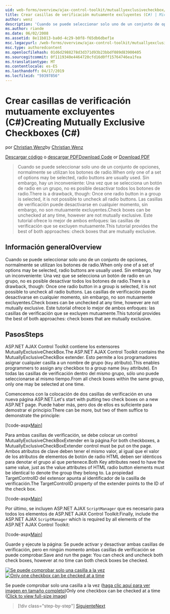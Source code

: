 ```yaml
---
uid: web-forms/overview/ajax-control-toolkit/mutuallyexclusivecheckbox/creating-mutually-exclusive-checkboxes-cs
title: Crear casillas de verificación mutuamente excluyentes (C#) | Microsoft Docs
author: wenz
description: 'Cuando se puede seleccionar solo uno de un conjunto de opciones, normalmente se utilizan los botones de radio. Sin embargo, hay un inconveniente: Una vez un botón de radio en un grupo se selecciona...'
ms.author: riande
ms.date: 06/02/2008
ms.assetid: 8e11b813-ba0d-4c29-b0f8-f65db6dbef1e
msc.legacyurl: /web-forms/overview/ajax-control-toolkit/mutuallyexclusivecheckbox/creating-mutually-exclusive-checkboxes-cs
msc.type: authoredcontent
ms.openlocfilehash: 01d6d2988278d3d371d93b23bbdf089d83900405
ms.sourcegitcommit: 0f1119340e4464720cfd16d0ff15764746ea1fea
ms.translationtype: MT
ms.contentlocale: es-ES
ms.lasthandoff: 04/17/2019
ms.locfileid: "59397856"
---
```

# <a name="creating-mutually-exclusive-checkboxes-c"></a><span data-ttu-id="75b8f-104">Crear casillas de verificación mutuamente excluyentes (C#)</span><span class="sxs-lookup"><span data-stu-id="75b8f-104">Creating Mutually Exclusive Checkboxes (C#)</span></span>

<span data-ttu-id="75b8f-105">por [Christian Wenz](https://github.com/wenz)</span><span class="sxs-lookup"><span data-stu-id="75b8f-105">by [Christian Wenz](https://github.com/wenz)</span></span>

<span data-ttu-id="75b8f-106">[Descargar código](http://download.microsoft.com/download/9/3/f/93f8daea-bebd-4821-833b-95205389c7d0/MutuallyExclusiveCheckBox0.cs.zip) o [descargar PDF](http://download.microsoft.com/download/b/6/a/b6ae89ee-df69-4c87-9bfb-ad1eb2b23373/mutuallyexclusivecheckbox0CS.pdf)</span><span class="sxs-lookup"><span data-stu-id="75b8f-106">[Download Code](http://download.microsoft.com/download/9/3/f/93f8daea-bebd-4821-833b-95205389c7d0/MutuallyExclusiveCheckBox0.cs.zip) or [Download PDF](http://download.microsoft.com/download/b/6/a/b6ae89ee-df69-4c87-9bfb-ad1eb2b23373/mutuallyexclusivecheckbox0CS.pdf)</span></span>

> <span data-ttu-id="75b8f-107">Cuando se puede seleccionar solo uno de un conjunto de opciones, normalmente se utilizan los botones de radio.</span><span class="sxs-lookup"><span data-stu-id="75b8f-107">When only one of a set of options may be selected, radio buttons are usually used.</span></span> <span data-ttu-id="75b8f-108">Sin embargo, hay un inconveniente: Una vez que se selecciona un botón de radio en un grupo, no es posible desactivar todos los botones de radio.</span><span class="sxs-lookup"><span data-stu-id="75b8f-108">There is a drawback, though: Once one radio button in a group is selected, it is not possible to uncheck all radio buttons.</span></span> <span data-ttu-id="75b8f-109">Las casillas de verificación puede desactivarse en cualquier momento, sin embargo, no son mutuamente excluyentes.</span><span class="sxs-lookup"><span data-stu-id="75b8f-109">Check boxes can be unchecked at any time, however are not mutually exclusive.</span></span> <span data-ttu-id="75b8f-110">Este tutorial ofrece lo mejor de ambos enfoques: las casillas de verificación que se excluyen mutuamente.</span><span class="sxs-lookup"><span data-stu-id="75b8f-110">This tutorial provides the best of both approaches: check boxes that are mutually exclusive.</span></span>


## <a name="overview"></a><span data-ttu-id="75b8f-111">Información general</span><span class="sxs-lookup"><span data-stu-id="75b8f-111">Overview</span></span>

<span data-ttu-id="75b8f-112">Cuando se puede seleccionar solo uno de un conjunto de opciones, normalmente se utilizan los botones de radio.</span><span class="sxs-lookup"><span data-stu-id="75b8f-112">When only one of a set of options may be selected, radio buttons are usually used.</span></span> <span data-ttu-id="75b8f-113">Sin embargo, hay un inconveniente: Una vez que se selecciona un botón de radio en un grupo, no es posible desactivar todos los botones de radio.</span><span class="sxs-lookup"><span data-stu-id="75b8f-113">There is a drawback, though: Once one radio button in a group is selected, it is not possible to uncheck all radio buttons.</span></span> <span data-ttu-id="75b8f-114">Las casillas de verificación puede desactivarse en cualquier momento, sin embargo, no son mutuamente excluyentes.</span><span class="sxs-lookup"><span data-stu-id="75b8f-114">Check boxes can be unchecked at any time, however are not mutually exclusive.</span></span> <span data-ttu-id="75b8f-115">Este tutorial ofrece lo mejor de ambos enfoques: las casillas de verificación que se excluyen mutuamente.</span><span class="sxs-lookup"><span data-stu-id="75b8f-115">This tutorial provides the best of both approaches: check boxes that are mutually exclusive.</span></span>

## <a name="steps"></a><span data-ttu-id="75b8f-116">Pasos</span><span class="sxs-lookup"><span data-stu-id="75b8f-116">Steps</span></span>

<span data-ttu-id="75b8f-117">ASP.NET AJAX Control Toolkit contiene los extensores MutuallyExclusiveCheckBox.</span><span class="sxs-lookup"><span data-stu-id="75b8f-117">The ASP.NET AJAX Control Toolkit contains the MutuallyExclusiveCheckBox extender.</span></span> <span data-ttu-id="75b8f-118">Esto permite a los programadores asignar cualquier casilla a un nombre de grupo (`Key` atributo).</span><span class="sxs-lookup"><span data-stu-id="75b8f-118">This enables programmers to assign any checkbox to a group name (`Key` attribute).</span></span> <span data-ttu-id="75b8f-119">En todas las casillas de verificación dentro del mismo grupo, sólo uno puede seleccionarse al mismo tiempo.</span><span class="sxs-lookup"><span data-stu-id="75b8f-119">From all check boxes within the same group, only one may be selected at one time.</span></span>

<span data-ttu-id="75b8f-120">Comencemos con la colocación de dos casillas de verificación en una nueva página ASP.NET.</span><span class="sxs-lookup"><span data-stu-id="75b8f-120">Let's start with putting two check boxes on a new ASP.NET page.</span></span> <span data-ttu-id="75b8f-121">Puede haber más, pero dos de ellos es suficiente para demostrar el principio:</span><span class="sxs-lookup"><span data-stu-id="75b8f-121">There can be more, but two of them suffice to demonstrate the principle:</span></span>

[!code-aspx[Main](creating-mutually-exclusive-checkboxes-cs/samples/sample1.aspx)]

<span data-ttu-id="75b8f-122">Para ambas casillas de verificación, se debe colocar un control MutuallyExclusiveCheckBoxExtender en la página.</span><span class="sxs-lookup"><span data-stu-id="75b8f-122">For both checkboxes, a MutuallyExclusiveCheckBoxExtender control must be put on the page.</span></span> <span data-ttu-id="75b8f-123">Ambos atributos de clave deben tener el mismo valor, al igual que el valor de los atributos de elementos de botón de radio HTML deben ser idénticos para denotar el grupo al que pertenece.</span><span class="sxs-lookup"><span data-stu-id="75b8f-123">Both Key attributes need to have the same value, just as the value attributes of HTML radio button elements must be identical to denote the group they belong to.</span></span> <span data-ttu-id="75b8f-124">La propiedad TargetControlID del extensor apunta al identificador de la casilla de verificación.</span><span class="sxs-lookup"><span data-stu-id="75b8f-124">The TargetControlID property of the extender points to the ID of the check box.</span></span>

[!code-aspx[Main](creating-mutually-exclusive-checkboxes-cs/samples/sample2.aspx)]

<span data-ttu-id="75b8f-125">Por último, se incluyen ASP.NET AJAX `ScriptManager` que es necesario para todos los elementos de ASP.NET AJAX Control Toolkit:</span><span class="sxs-lookup"><span data-stu-id="75b8f-125">Finally, include the ASP.NET AJAX `ScriptManager` which is required by all elements of the ASP.NET AJAX Control Toolkit:</span></span>

[!code-aspx[Main](creating-mutually-exclusive-checkboxes-cs/samples/sample3.aspx)]

<span data-ttu-id="75b8f-126">Guarde y ejecute la página: Se puede activar y desactivar ambas casillas de verificación, pero en ningún momento ambas casillas de verificación se puede comprobar.</span><span class="sxs-lookup"><span data-stu-id="75b8f-126">Save and run the page: You can check and uncheck both check boxes, however at no time can both check boxes be checked.</span></span>


<span data-ttu-id="75b8f-127">[![Se puede comprobar solo una casilla a la vez](creating-mutually-exclusive-checkboxes-cs/_static/image2.png)](creating-mutually-exclusive-checkboxes-cs/_static/image1.png)</span><span class="sxs-lookup"><span data-stu-id="75b8f-127">[![Only one checkbox can be checked at a time](creating-mutually-exclusive-checkboxes-cs/_static/image2.png)](creating-mutually-exclusive-checkboxes-cs/_static/image1.png)</span></span>

<span data-ttu-id="75b8f-128">Se puede comprobar solo una casilla a la vez ([haga clic aquí para ver imagen en tamaño completo](creating-mutually-exclusive-checkboxes-cs/_static/image3.png))</span><span class="sxs-lookup"><span data-stu-id="75b8f-128">Only one checkbox can be checked at a time ([Click to view full-size image](creating-mutually-exclusive-checkboxes-cs/_static/image3.png))</span></span>

> [!div class="step-by-step"]
> [<span data-ttu-id="75b8f-129">Siguiente</span><span class="sxs-lookup"><span data-stu-id="75b8f-129">Next</span></span>](creating-mutually-exclusive-checkboxes-vb.md)
